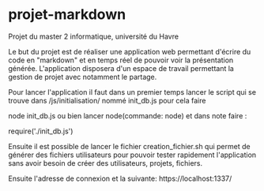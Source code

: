 projet-markdown
===============

Projet du master 2 informatique, université du Havre


Le but du projet est de réaliser une application web permettant d'écrire du code en "markdown" et en temps réel de pouvoir voir la présentation générée. L'application disposera d'un espace de travail permettant la gestion de projet avec notamment le partage.



Pour lancer l'application il faut dans un premier temps lancer le script qui se trouve dans /js/initialisation/ nommé init_db.js pour cela faire

node init_db.js ou bien lancer node(commande: node)
et dans note faire :

require('./init_db.js')


Ensuite il est possible de lancer le fichier creation_fichier.sh qui permet de générer des fichiers utilisateurs pour pouvoir tester rapidement l'application sans avoir besoin de créer des utilisateurs, projets, fichiers.

Ensuite l'adresse de connexion et la suivante: 
https://localhost:1337/
